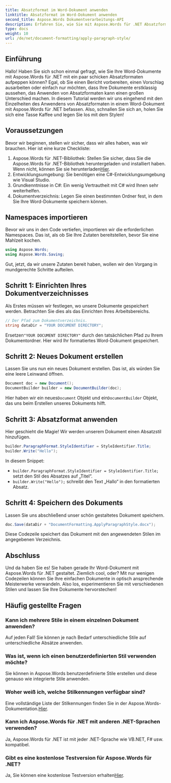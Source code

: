 ```yaml
---
title: Absatzformat im Word-Dokument anwenden
linktitle: Absatzformat im Word-Dokument anwenden
second_title: Aspose.Words Dokumentverarbeitungs-API
description: Erfahren Sie, wie Sie mit Aspose.Words für .NET Absatzformate in einem Word-Dokument anwenden. Folgen Sie unserer Schritt-für-Schritt-Anleitung für ein elegantes, professionelles Dokument.
type: docs
weight: 10
url: /de/net/document-formatting/apply-paragraph-style/
---
```

## Einführung

Hallo! Haben Sie sich schon einmal gefragt, wie Sie Ihre Word-Dokumente mit Aspose.Words für .NET mit ein paar schicken Absatzformaten aufpeppen können? Egal, ob Sie einen Bericht vorbereiten, einen Vorschlag ausarbeiten oder einfach nur möchten, dass Ihre Dokumente erstklassig aussehen, das Anwenden von Absatzformaten kann einen großen Unterschied machen. In diesem Tutorial werden wir uns eingehend mit den Einzelheiten des Anwendens von Absatzformaten in einem Word-Dokument mit Aspose.Words für .NET befassen. Also, schnallen Sie sich an, holen Sie sich eine Tasse Kaffee und legen Sie los mit dem Stylen!

## Voraussetzungen

Bevor wir beginnen, stellen wir sicher, dass wir alles haben, was wir brauchen. Hier ist eine kurze Checkliste:

1.  Aspose.Words für .NET-Bibliothek: Stellen Sie sicher, dass Sie die Aspose.Words für .NET-Bibliothek heruntergeladen und installiert haben. Wenn nicht, können Sie sie herunterladen[Hier](https://releases.aspose.com/words/net/).
2. Entwicklungsumgebung: Sie benötigen eine C#-Entwicklungsumgebung wie Visual Studio.
3. Grundkenntnisse in C#: Ein wenig Vertrautheit mit C# wird Ihnen sehr weiterhelfen.
4. Dokumentverzeichnis: Legen Sie einen bestimmten Ordner fest, in dem Sie Ihre Word-Dokumente speichern können.

## Namespaces importieren

Bevor wir uns in den Code vertiefen, importieren wir die erforderlichen Namespaces. Das ist, als ob Sie Ihre Zutaten bereitstellen, bevor Sie eine Mahlzeit kochen.

```csharp
using Aspose.Words;
using Aspose.Words.Saving;
```

Gut, jetzt, da wir unsere Zutaten bereit haben, wollen wir den Vorgang in mundgerechte Schritte aufteilen.

## Schritt 1: Einrichten Ihres Dokumentverzeichnisses

Als Erstes müssen wir festlegen, wo unsere Dokumente gespeichert werden. Betrachten Sie dies als das Einrichten Ihres Arbeitsbereichs.

```csharp
// Der Pfad zum Dokumentverzeichnis.
string dataDir = "YOUR DOCUMENT DIRECTORY";
```

 Ersetzen`"YOUR DOCUMENT DIRECTORY"` durch den tatsächlichen Pfad zu Ihrem Dokumentordner. Hier wird Ihr formatiertes Word-Dokument gespeichert.

## Schritt 2: Neues Dokument erstellen

Lassen Sie uns nun ein neues Dokument erstellen. Das ist, als würden Sie eine leere Leinwand öffnen.

```csharp
Document doc = new Document();
DocumentBuilder builder = new DocumentBuilder(doc);
```

 Hier haben wir ein neues`Document` Objekt und ein`DocumentBuilder` Objekt, das uns beim Erstellen unseres Dokuments hilft.

## Schritt 3: Absatzformat anwenden

Hier geschieht die Magie! Wir werden unserem Dokument einen Absatzstil hinzufügen.

```csharp
builder.ParagraphFormat.StyleIdentifier = StyleIdentifier.Title;
builder.Write("Hello");
```

In diesem Snippet:
- `builder.ParagraphFormat.StyleIdentifier = StyleIdentifier.Title;` setzt den Stil des Absatzes auf „Titel“.
- `builder.Write("Hello");` schreibt den Text „Hallo“ in den formatierten Absatz.

## Schritt 4: Speichern des Dokuments

Lassen Sie uns abschließend unser schön gestaltetes Dokument speichern.

```csharp
doc.Save(dataDir + "DocumentFormatting.ApplyParagraphStyle.docx");
```

Diese Codezeile speichert das Dokument mit den angewendeten Stilen im angegebenen Verzeichnis.

## Abschluss

Und da haben Sie es! Sie haben gerade Ihr Word-Dokument mit Aspose.Words für .NET gestaltet. Ziemlich cool, oder? Mit nur wenigen Codezeilen können Sie Ihre einfachen Dokumente in optisch ansprechende Meisterwerke verwandeln. Also los, experimentieren Sie mit verschiedenen Stilen und lassen Sie Ihre Dokumente hervorstechen!

## Häufig gestellte Fragen

### Kann ich mehrere Stile in einem einzelnen Dokument anwenden?

Auf jeden Fall! Sie können je nach Bedarf unterschiedliche Stile auf unterschiedliche Absätze anwenden.

### Was ist, wenn ich einen benutzerdefinierten Stil verwenden möchte?

Sie können in Aspose.Words benutzerdefinierte Stile erstellen und diese genauso wie integrierte Stile anwenden.

### Woher weiß ich, welche Stilkennungen verfügbar sind?

 Eine vollständige Liste der Stilkennungen finden Sie in der Aspose.Words-Dokumentation.[Hier](https://reference.aspose.com/words/net/).

### Kann ich Aspose.Words für .NET mit anderen .NET-Sprachen verwenden?

Ja, Aspose.Words für .NET ist mit jeder .NET-Sprache wie VB.NET, F# usw. kompatibel.

### Gibt es eine kostenlose Testversion für Aspose.Words für .NET?

 Ja, Sie können eine kostenlose Testversion erhalten[Hier](https://releases.aspose.com/).
